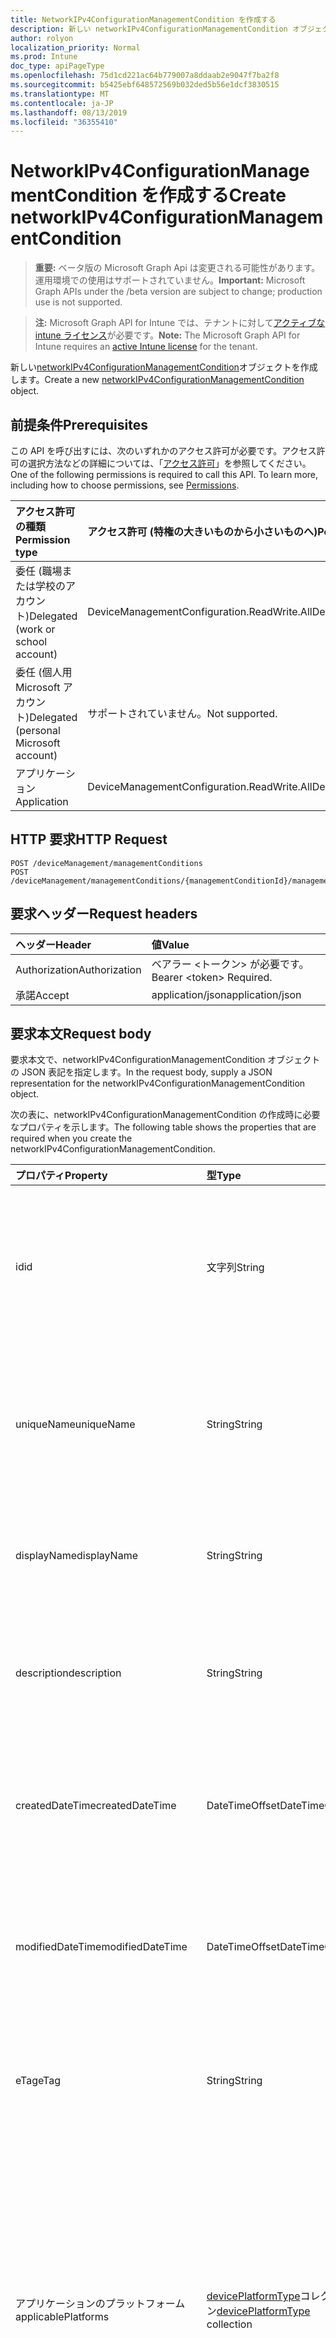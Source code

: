 ```yaml
---
title: NetworkIPv4ConfigurationManagementCondition を作成する
description: 新しい networkIPv4ConfigurationManagementCondition オブジェクトを作成します。
author: rolyon
localization_priority: Normal
ms.prod: Intune
doc_type: apiPageType
ms.openlocfilehash: 75d1cd221ac64b779007a8ddaab2e9047f7ba2f8
ms.sourcegitcommit: b5425ebf648572569b032ded5b56e1dcf3830515
ms.translationtype: MT
ms.contentlocale: ja-JP
ms.lasthandoff: 08/13/2019
ms.locfileid: "36355410"
---
```

# <a name="create-networkipv4configurationmanagementcondition"></a><span data-ttu-id="8ae46-103">NetworkIPv4ConfigurationManagementCondition を作成する</span><span class="sxs-lookup"><span data-stu-id="8ae46-103">Create networkIPv4ConfigurationManagementCondition</span></span>

> <span data-ttu-id="8ae46-104">**重要:** ベータ版の Microsoft Graph Api は変更される可能性があります。運用環境での使用はサポートされていません。</span><span class="sxs-lookup"><span data-stu-id="8ae46-104">**Important:** Microsoft Graph APIs under the /beta version are subject to change; production use is not supported.</span></span>

> <span data-ttu-id="8ae46-105">**注:** Microsoft Graph API for Intune では、テナントに対して[アクティブな intune ライセンス](https://go.microsoft.com/fwlink/?linkid=839381)が必要です。</span><span class="sxs-lookup"><span data-stu-id="8ae46-105">**Note:** The Microsoft Graph API for Intune requires an [active Intune license](https://go.microsoft.com/fwlink/?linkid=839381) for the tenant.</span></span>

<span data-ttu-id="8ae46-106">新しい[networkIPv4ConfigurationManagementCondition](../resources/intune-fencing-networkipv4configurationmanagementcondition.md)オブジェクトを作成します。</span><span class="sxs-lookup"><span data-stu-id="8ae46-106">Create a new [networkIPv4ConfigurationManagementCondition](../resources/intune-fencing-networkipv4configurationmanagementcondition.md) object.</span></span>

## <a name="prerequisites"></a><span data-ttu-id="8ae46-107">前提条件</span><span class="sxs-lookup"><span data-stu-id="8ae46-107">Prerequisites</span></span>
<span data-ttu-id="8ae46-p101">この API を呼び出すには、次のいずれかのアクセス許可が必要です。アクセス許可の選択方法などの詳細については、「[アクセス許可](/graph/permissions-reference)」を参照してください。</span><span class="sxs-lookup"><span data-stu-id="8ae46-p101">One of the following permissions is required to call this API. To learn more, including how to choose permissions, see [Permissions](/graph/permissions-reference).</span></span>

|<span data-ttu-id="8ae46-110">アクセス許可の種類</span><span class="sxs-lookup"><span data-stu-id="8ae46-110">Permission type</span></span>|<span data-ttu-id="8ae46-111">アクセス許可 (特権の大きいものから小さいものへ)</span><span class="sxs-lookup"><span data-stu-id="8ae46-111">Permissions (from most to least privileged)</span></span>|
|:---|:---|
|<span data-ttu-id="8ae46-112">委任 (職場または学校のアカウント)</span><span class="sxs-lookup"><span data-stu-id="8ae46-112">Delegated (work or school account)</span></span>|<span data-ttu-id="8ae46-113">DeviceManagementConfiguration.ReadWrite.All</span><span class="sxs-lookup"><span data-stu-id="8ae46-113">DeviceManagementConfiguration.ReadWrite.All</span></span>|
|<span data-ttu-id="8ae46-114">委任 (個人用 Microsoft アカウント)</span><span class="sxs-lookup"><span data-stu-id="8ae46-114">Delegated (personal Microsoft account)</span></span>|<span data-ttu-id="8ae46-115">サポートされていません。</span><span class="sxs-lookup"><span data-stu-id="8ae46-115">Not supported.</span></span>|
|<span data-ttu-id="8ae46-116">アプリケーション</span><span class="sxs-lookup"><span data-stu-id="8ae46-116">Application</span></span>|<span data-ttu-id="8ae46-117">DeviceManagementConfiguration.ReadWrite.All</span><span class="sxs-lookup"><span data-stu-id="8ae46-117">DeviceManagementConfiguration.ReadWrite.All</span></span>|

## <a name="http-request"></a><span data-ttu-id="8ae46-118">HTTP 要求</span><span class="sxs-lookup"><span data-stu-id="8ae46-118">HTTP Request</span></span>
<!-- {
  "blockType": "ignored"
}
-->
``` http
POST /deviceManagement/managementConditions
POST /deviceManagement/managementConditions/{managementConditionId}/managementConditionStatements/{managementConditionStatementId}/managementConditions
```

## <a name="request-headers"></a><span data-ttu-id="8ae46-119">要求ヘッダー</span><span class="sxs-lookup"><span data-stu-id="8ae46-119">Request headers</span></span>
|<span data-ttu-id="8ae46-120">ヘッダー</span><span class="sxs-lookup"><span data-stu-id="8ae46-120">Header</span></span>|<span data-ttu-id="8ae46-121">値</span><span class="sxs-lookup"><span data-stu-id="8ae46-121">Value</span></span>|
|:---|:---|
|<span data-ttu-id="8ae46-122">Authorization</span><span class="sxs-lookup"><span data-stu-id="8ae46-122">Authorization</span></span>|<span data-ttu-id="8ae46-123">ベアラー &lt;トークン&gt; が必要です。</span><span class="sxs-lookup"><span data-stu-id="8ae46-123">Bearer &lt;token&gt; Required.</span></span>|
|<span data-ttu-id="8ae46-124">承諾</span><span class="sxs-lookup"><span data-stu-id="8ae46-124">Accept</span></span>|<span data-ttu-id="8ae46-125">application/json</span><span class="sxs-lookup"><span data-stu-id="8ae46-125">application/json</span></span>|

## <a name="request-body"></a><span data-ttu-id="8ae46-126">要求本文</span><span class="sxs-lookup"><span data-stu-id="8ae46-126">Request body</span></span>
<span data-ttu-id="8ae46-127">要求本文で、networkIPv4ConfigurationManagementCondition オブジェクトの JSON 表記を指定します。</span><span class="sxs-lookup"><span data-stu-id="8ae46-127">In the request body, supply a JSON representation for the networkIPv4ConfigurationManagementCondition object.</span></span>

<span data-ttu-id="8ae46-128">次の表に、networkIPv4ConfigurationManagementCondition の作成時に必要なプロパティを示します。</span><span class="sxs-lookup"><span data-stu-id="8ae46-128">The following table shows the properties that are required when you create the networkIPv4ConfigurationManagementCondition.</span></span>

|<span data-ttu-id="8ae46-129">プロパティ</span><span class="sxs-lookup"><span data-stu-id="8ae46-129">Property</span></span>|<span data-ttu-id="8ae46-130">型</span><span class="sxs-lookup"><span data-stu-id="8ae46-130">Type</span></span>|<span data-ttu-id="8ae46-131">説明</span><span class="sxs-lookup"><span data-stu-id="8ae46-131">Description</span></span>|
|:---|:---|:---|
|<span data-ttu-id="8ae46-132">id</span><span class="sxs-lookup"><span data-stu-id="8ae46-132">id</span></span>|<span data-ttu-id="8ae46-133">文字列</span><span class="sxs-lookup"><span data-stu-id="8ae46-133">String</span></span>|<span data-ttu-id="8ae46-134">管理条件の一意識別子。</span><span class="sxs-lookup"><span data-stu-id="8ae46-134">Unique identifier for the management condition.</span></span> <span data-ttu-id="8ae46-135">作成時に割り当てられたシステム生成値。</span><span class="sxs-lookup"><span data-stu-id="8ae46-135">System generated value assigned when created.</span></span> <span data-ttu-id="8ae46-136">[Managementcondition](../resources/intune-fencing-managementcondition.md)から継承します</span><span class="sxs-lookup"><span data-stu-id="8ae46-136">Inherited from [managementCondition](../resources/intune-fencing-managementcondition.md)</span></span>|
|<span data-ttu-id="8ae46-137">uniqueName</span><span class="sxs-lookup"><span data-stu-id="8ae46-137">uniqueName</span></span>|<span data-ttu-id="8ae46-138">String</span><span class="sxs-lookup"><span data-stu-id="8ae46-138">String</span></span>|<span data-ttu-id="8ae46-139">管理条件の一意の名前。</span><span class="sxs-lookup"><span data-stu-id="8ae46-139">Unique name for the management condition.</span></span> <span data-ttu-id="8ae46-140">管理条件式で使用されます。</span><span class="sxs-lookup"><span data-stu-id="8ae46-140">Used in management condition expressions.</span></span> <span data-ttu-id="8ae46-141">[Managementcondition](../resources/intune-fencing-managementcondition.md)から継承します</span><span class="sxs-lookup"><span data-stu-id="8ae46-141">Inherited from [managementCondition](../resources/intune-fencing-managementcondition.md)</span></span>|
|<span data-ttu-id="8ae46-142">displayName</span><span class="sxs-lookup"><span data-stu-id="8ae46-142">displayName</span></span>|<span data-ttu-id="8ae46-143">String</span><span class="sxs-lookup"><span data-stu-id="8ae46-143">String</span></span>|<span data-ttu-id="8ae46-144">管理条件の管理者定義の名前。</span><span class="sxs-lookup"><span data-stu-id="8ae46-144">The admin defined name of the management condition.</span></span> <span data-ttu-id="8ae46-145">[Managementcondition](../resources/intune-fencing-managementcondition.md)から継承します</span><span class="sxs-lookup"><span data-stu-id="8ae46-145">Inherited from [managementCondition](../resources/intune-fencing-managementcondition.md)</span></span>|
|<span data-ttu-id="8ae46-146">description</span><span class="sxs-lookup"><span data-stu-id="8ae46-146">description</span></span>|<span data-ttu-id="8ae46-147">String</span><span class="sxs-lookup"><span data-stu-id="8ae46-147">String</span></span>|<span data-ttu-id="8ae46-148">管理条件の管理者定義の説明。</span><span class="sxs-lookup"><span data-stu-id="8ae46-148">The admin defined description of the management condition.</span></span> <span data-ttu-id="8ae46-149">[Managementcondition](../resources/intune-fencing-managementcondition.md)から継承します</span><span class="sxs-lookup"><span data-stu-id="8ae46-149">Inherited from [managementCondition](../resources/intune-fencing-managementcondition.md)</span></span>|
|<span data-ttu-id="8ae46-150">createdDateTime</span><span class="sxs-lookup"><span data-stu-id="8ae46-150">createdDateTime</span></span>|<span data-ttu-id="8ae46-151">DateTimeOffset</span><span class="sxs-lookup"><span data-stu-id="8ae46-151">DateTimeOffset</span></span>|<span data-ttu-id="8ae46-152">管理条件が作成された時刻。</span><span class="sxs-lookup"><span data-stu-id="8ae46-152">The time the management condition was created.</span></span> <span data-ttu-id="8ae46-153">サービス側を生成しました。</span><span class="sxs-lookup"><span data-stu-id="8ae46-153">Generated service side.</span></span> <span data-ttu-id="8ae46-154">[Managementcondition](../resources/intune-fencing-managementcondition.md)から継承します</span><span class="sxs-lookup"><span data-stu-id="8ae46-154">Inherited from [managementCondition](../resources/intune-fencing-managementcondition.md)</span></span>|
|<span data-ttu-id="8ae46-155">modifiedDateTime</span><span class="sxs-lookup"><span data-stu-id="8ae46-155">modifiedDateTime</span></span>|<span data-ttu-id="8ae46-156">DateTimeOffset</span><span class="sxs-lookup"><span data-stu-id="8ae46-156">DateTimeOffset</span></span>|<span data-ttu-id="8ae46-157">管理条件が最後に変更された時刻。</span><span class="sxs-lookup"><span data-stu-id="8ae46-157">The time the management condition was last modified.</span></span> <span data-ttu-id="8ae46-158">サービス側を更新しました。</span><span class="sxs-lookup"><span data-stu-id="8ae46-158">Updated service side.</span></span> <span data-ttu-id="8ae46-159">[Managementcondition](../resources/intune-fencing-managementcondition.md)から継承します</span><span class="sxs-lookup"><span data-stu-id="8ae46-159">Inherited from [managementCondition](../resources/intune-fencing-managementcondition.md)</span></span>|
|<span data-ttu-id="8ae46-160">eTag</span><span class="sxs-lookup"><span data-stu-id="8ae46-160">eTag</span></span>|<span data-ttu-id="8ae46-161">String</span><span class="sxs-lookup"><span data-stu-id="8ae46-161">String</span></span>|<span data-ttu-id="8ae46-162">管理条件の ETag。</span><span class="sxs-lookup"><span data-stu-id="8ae46-162">ETag of the management condition.</span></span> <span data-ttu-id="8ae46-163">サービス側を更新しました。</span><span class="sxs-lookup"><span data-stu-id="8ae46-163">Updated service side.</span></span> <span data-ttu-id="8ae46-164">[Managementcondition](../resources/intune-fencing-managementcondition.md)から継承します</span><span class="sxs-lookup"><span data-stu-id="8ae46-164">Inherited from [managementCondition](../resources/intune-fencing-managementcondition.md)</span></span>|
|<span data-ttu-id="8ae46-165">アプリケーションのプラットフォーム</span><span class="sxs-lookup"><span data-stu-id="8ae46-165">applicablePlatforms</span></span>|<span data-ttu-id="8ae46-166">[devicePlatformType](../resources/intune-shared-deviceplatformtype.md)コレクション</span><span class="sxs-lookup"><span data-stu-id="8ae46-166">[devicePlatformType](../resources/intune-shared-deviceplatformtype.md) collection</span></span>|<span data-ttu-id="8ae46-167">この管理条件の適用可能なプラットフォーム。</span><span class="sxs-lookup"><span data-stu-id="8ae46-167">The applicable platforms for this management condition.</span></span> <span data-ttu-id="8ae46-168">[Managementcondition](../resources/intune-fencing-managementcondition.md)から継承されます。</span><span class="sxs-lookup"><span data-stu-id="8ae46-168">Inherited from [managementCondition](../resources/intune-fencing-managementcondition.md).</span></span> <span data-ttu-id="8ae46-169">可能な値は、`android`、`androidForWork`、`iOS`、`macOS`、`windowsPhone81`、`windows81AndLater`、`windows10AndLater`、`androidWorkProfile`、`unknown` です。</span><span class="sxs-lookup"><span data-stu-id="8ae46-169">Possible values are: `android`, `androidForWork`, `iOS`, `macOS`, `windowsPhone81`, `windows81AndLater`, `windows10AndLater`, `androidWorkProfile`, `unknown`.</span></span>|
|<span data-ttu-id="8ae46-170">ipV4Prefix</span><span class="sxs-lookup"><span data-stu-id="8ae46-170">ipV4Prefix</span></span>|<span data-ttu-id="8ae46-171">String</span><span class="sxs-lookup"><span data-stu-id="8ae46-171">String</span></span>|<span data-ttu-id="8ae46-172">接続先の IPv4 サブネット。</span><span class="sxs-lookup"><span data-stu-id="8ae46-172">The IPv4 subnet to be connected to.</span></span> <span data-ttu-id="8ae46-173">例: 10.0.0.0/8</span><span class="sxs-lookup"><span data-stu-id="8ae46-173">e.g. 10.0.0.0/8</span></span>|
|<span data-ttu-id="8ae46-174">ipV4Gateway</span><span class="sxs-lookup"><span data-stu-id="8ae46-174">ipV4Gateway</span></span>|<span data-ttu-id="8ae46-175">String</span><span class="sxs-lookup"><span data-stu-id="8ae46-175">String</span></span>|<span data-ttu-id="8ae46-176">IPv4 ゲートウェイアドレス。</span><span class="sxs-lookup"><span data-stu-id="8ae46-176">The IPv4 gateway address.</span></span> <span data-ttu-id="8ae46-177">例: 10.0.0.0</span><span class="sxs-lookup"><span data-stu-id="8ae46-177">e.g. 10.0.0.0</span></span>|
|<span data-ttu-id="8ae46-178">ipV4DHCPServer</span><span class="sxs-lookup"><span data-stu-id="8ae46-178">ipV4DHCPServer</span></span>|<span data-ttu-id="8ae46-179">String</span><span class="sxs-lookup"><span data-stu-id="8ae46-179">String</span></span>|<span data-ttu-id="8ae46-180">アダプターの DHCP サーバーの IPv4 アドレス。</span><span class="sxs-lookup"><span data-stu-id="8ae46-180">The IPv4 address of the DHCP server for the adapter.</span></span>|
|<span data-ttu-id="8ae46-181">ipV4DNSServerList</span><span class="sxs-lookup"><span data-stu-id="8ae46-181">ipV4DNSServerList</span></span>|<span data-ttu-id="8ae46-182">文字列コレクション</span><span class="sxs-lookup"><span data-stu-id="8ae46-182">String collection</span></span>|<span data-ttu-id="8ae46-183">アダプターに対して構成されている IPv4 DNS サーバー。</span><span class="sxs-lookup"><span data-stu-id="8ae46-183">The IPv4 DNS servers configured for the adapter.</span></span>|
|<span data-ttu-id="8ae46-184">dnsSuffixList</span><span class="sxs-lookup"><span data-stu-id="8ae46-184">dnsSuffixList</span></span>|<span data-ttu-id="8ae46-185">文字列コレクション</span><span class="sxs-lookup"><span data-stu-id="8ae46-185">String collection</span></span>|<span data-ttu-id="8ae46-186">現在のネットワークの有効な DNS サフィックス。</span><span class="sxs-lookup"><span data-stu-id="8ae46-186">Valid DNS suffixes for the current network.</span></span> <span data-ttu-id="8ae46-187">例: seattle.contoso.com</span><span class="sxs-lookup"><span data-stu-id="8ae46-187">e.g. seattle.contoso.com</span></span>|



## <a name="response"></a><span data-ttu-id="8ae46-188">応答</span><span class="sxs-lookup"><span data-stu-id="8ae46-188">Response</span></span>
<span data-ttu-id="8ae46-189">成功した場合、このメソッド`201 Created`は応答コードと、応答本文で[networkIPv4ConfigurationManagementCondition](../resources/intune-fencing-networkipv4configurationmanagementcondition.md)オブジェクトを返します。</span><span class="sxs-lookup"><span data-stu-id="8ae46-189">If successful, this method returns a `201 Created` response code and a [networkIPv4ConfigurationManagementCondition](../resources/intune-fencing-networkipv4configurationmanagementcondition.md) object in the response body.</span></span>

## <a name="example"></a><span data-ttu-id="8ae46-190">例</span><span class="sxs-lookup"><span data-stu-id="8ae46-190">Example</span></span>

### <a name="request"></a><span data-ttu-id="8ae46-191">要求</span><span class="sxs-lookup"><span data-stu-id="8ae46-191">Request</span></span>
<span data-ttu-id="8ae46-192">以下は、要求の例です。</span><span class="sxs-lookup"><span data-stu-id="8ae46-192">Here is an example of the request.</span></span>
``` http
POST https://graph.microsoft.com/beta/deviceManagement/managementConditions
Content-type: application/json
Content-length: 529

{
  "@odata.type": "#microsoft.graph.networkIPv4ConfigurationManagementCondition",
  "uniqueName": "Unique Name value",
  "displayName": "Display Name value",
  "description": "Description value",
  "eTag": "ETag value",
  "applicablePlatforms": [
    "androidForWork"
  ],
  "ipV4Prefix": "Ip V4Prefix value",
  "ipV4Gateway": "Ip V4Gateway value",
  "ipV4DHCPServer": "Ip V4DHCPServer value",
  "ipV4DNSServerList": [
    "Ip V4DNSServer List value"
  ],
  "dnsSuffixList": [
    "Dns Suffix List value"
  ]
}
```

### <a name="response"></a><span data-ttu-id="8ae46-193">応答</span><span class="sxs-lookup"><span data-stu-id="8ae46-193">Response</span></span>
<span data-ttu-id="8ae46-p113">以下は、応答の例です。注:簡潔にするために、ここに示す応答オブジェクトは切り詰められている場合があります。すべてのプロパティは実際の呼び出しから返されます。</span><span class="sxs-lookup"><span data-stu-id="8ae46-p113">Here is an example of the response. Note: The response object shown here may be truncated for brevity. All of the properties will be returned from an actual call.</span></span>
``` http
HTTP/1.1 201 Created
Content-Type: application/json
Content-Length: 697

{
  "@odata.type": "#microsoft.graph.networkIPv4ConfigurationManagementCondition",
  "id": "5e4a8284-8284-5e4a-8482-4a5e84824a5e",
  "uniqueName": "Unique Name value",
  "displayName": "Display Name value",
  "description": "Description value",
  "createdDateTime": "2017-01-01T00:02:43.5775965-08:00",
  "modifiedDateTime": "2017-01-01T00:00:22.8983556-08:00",
  "eTag": "ETag value",
  "applicablePlatforms": [
    "androidForWork"
  ],
  "ipV4Prefix": "Ip V4Prefix value",
  "ipV4Gateway": "Ip V4Gateway value",
  "ipV4DHCPServer": "Ip V4DHCPServer value",
  "ipV4DNSServerList": [
    "Ip V4DNSServer List value"
  ],
  "dnsSuffixList": [
    "Dns Suffix List value"
  ]
}
```







